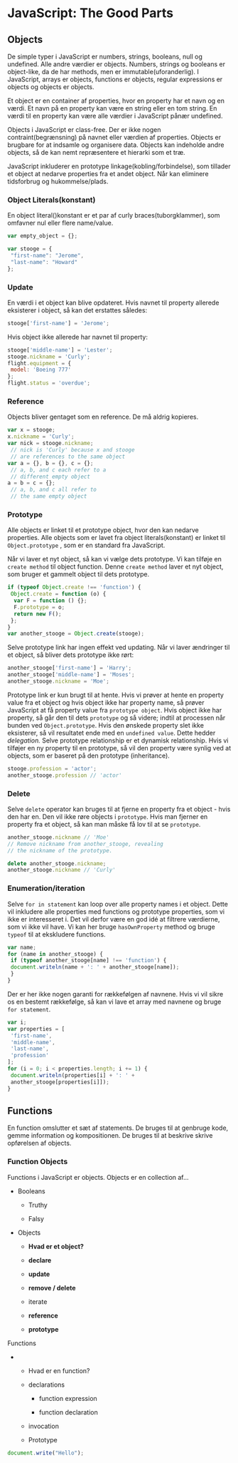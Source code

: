 # JavaScript: The Good Parts

## Objects

De simple typer i JavaScript er numbers, strings, booleans, null og undefined. Alle andre værdier er objects. Numbers, strings og booleans er object-like, da de har methods, men er immutable\(uforanderlig\). I JavaScript, arrays er objects, functions er objects, regular expressions er objects og objects er objects.

Et object er en container af properties, hvor en property har et navn og en værdi. Et navn på en property kan være en string eller en tom string. En værdi til en property kan være alle værdier i JavaScript pånær undefined.

Objects i JavaScript er class-free. Der er ikke nogen contraint\(begrænsning\) på navnet eller værdien af properties. Objects er brugbare for at indsamle og organisere data. Objects kan indeholde andre objects, så de kan nemt repræsentere et hierarki som et træ.

JavaScript inkluderer en prototype linkage\(kobling/forbindelse\), som tillader et object at nedarve properties fra et andet object. Når kan eliminere tidsforbrug og hukommelse/plads.

### Object Literals\(konstant\)

En object literal\(\)konstant er et par af curly braces\(tuborgklammer\), som omfavner nul eller flere name/value.

```js
var empty_object = {};

var stooge = {
 "first-name": "Jerome",
 "last-name": "Howard"
};
```

### Update

En værdi i et object kan blive opdateret. Hvis navnet til property allerede eksisterer i object, så kan det erstattes således:

```js
stooge['first-name'] = 'Jerome';
```

Hvis object ikke allerede har navnet til property:

```js
stooge['middle-name'] = 'Lester';
stooge.nickname = 'Curly';
flight.equipment = {
 model: 'Boeing 777'
};
flight.status = 'overdue';
```

### Reference

Objects bliver gentaget som en reference. De må aldrig kopieres.

```js
var x = stooge;
x.nickname = 'Curly';
var nick = stooge.nickname;
 // nick is 'Curly' because x and stooge
 // are references to the same object
var a = {}, b = {}, c = {};
 // a, b, and c each refer to a
 // different empty object
a = b = c = {};
 // a, b, and c all refer to
 // the same empty object
```

### Prototype

Alle objects er linket til et prototype object, hvor den kan nedarve properties. Alle objects som er lavet fra object literals\(konstant\) er linket til `Object.prototype` , som er en standard fra JavaScript.

Når vi laver et nyt object, så kan vi vælge dets prototype. Vi kan tilføje en `create method` til object function. Denne `create method` laver et nyt object, som bruger et gammelt object til dets prototype.

```js
if (typeof Object.create !== 'function') {
 Object.create = function (o) {
  var F = function () {};
  F.prototype = o;
  return new F();
 };
}
var another_stooge = Object.create(stooge);
```

Selve prototype link har ingen effekt ved updating. Når vi laver ændringer til et object, så bliver dets prototype ikke rørt:

```js
another_stooge['first-name'] = 'Harry';
another_stooge['middle-name'] = 'Moses';
another_stooge.nickname = 'Moe';
```

Prototype link er kun brugt til at hente. Hvis vi prøver at hente en property value fra et object og hvis object ikke har property name, så prøver JavaScript at få property value fra `prototype object`. Hvis object ikke har property, så går den til dets `prototype` og så videre; indtil at processen når bunden ved `Object.prototype`. Hvis den ønskede property slet ikke eksisterer, så vil resultatet ende med en `undefined value`. Dette hedder _delegation._ Selve prototype relationship er et dynamisk relationship. Hvis vi tilføjer en ny property til en prototype, så vil den property være synlig ved at objects, som er baseret på den prototype \(inheritance\).

```js
stooge.profession = 'actor';
another_stooge.profession // 'actor'
```

### Delete

Selve `delete` operator kan bruges til at fjerne en property fra et object - hvis den har en. Den vil ikke røre objects i `prototype`. Hvis man fjerner en property fra et object, så kan man måske få lov til at se `prototype`.

```js
another_stooge.nickname // 'Moe'
// Remove nickname from another_stooge, revealing
// the nickname of the prototype.

delete another_stooge.nickname;
another_stooge.nickname // 'Curly'
```

### Enumeration/iteration

Selve `for in statement` kan loop over alle property names i et object. Dette vil inkludere alle properties med functions og prototype properties, som vi ikke er interesseret i. Det vil derfor være en god idé at filtrere værdierne, som vi ikke vil have. Vi kan her bruge `hasOwnProperty` method og bruge `typeof` til at ekskludere functions. 

```js
var name;
for (name in another_stooge) {
 if (typeof another_stooge[name] !== 'function') {
 document.writeln(name + ': ' + another_stooge[name]);
 }
}
```

Der er her ikke nogen garanti for rækkefølgen af navnene. Hvis vi vil sikre os en bestemt rækkefølge, så kan vi lave et array med navnene og bruge `for statement`.

```js
var i;
var properties = [
 'first-name',
 'middle-name',
 'last-name',
 'profession'
];
for (i = 0; i < properties.length; i += 1) {
 document.writeln(properties[i] + ': ' +
 another_stooge[properties[i]]);
}
```

## Functions

En function omslutter et sæt af statements. De bruges til at genbruge kode, gemme information og kompositionen. De bruges til at beskrive skrive opførelsen af objects.

### Function Objects

Functions i JavaScript er objects. Objects er en collection af...

* Booleans

  * Truthy

  * Falsy

* Objects

  * **Hvad er et object?**

  * **declare**

  * **update**

  * **remove / delete**

  * iterate

  * **reference**

  * **prototype**

Functions

* * Hvad er en function?

  * declarations

    * function expression

    * function declaration

  * invocation

  * Prototype

```js
document.write("Hello");
```



